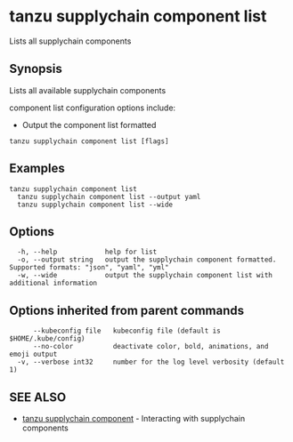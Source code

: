 # tanzu supplychain component list

Lists all supplychain components

## Synopsis

Lists all available supplychain components
		
component list configuration options include:
- Output the component list formatted

```console
tanzu supplychain component list [flags]
```

## Examples

```console
tanzu supplychain component list
  tanzu supplychain component list --output yaml
  tanzu supplychain component list --wide
```

## Options

```console
  -h, --help            help for list
  -o, --output string   output the supplychain component formatted. Supported formats: "json", "yaml", "yml"
  -w, --wide            output the supplychain component list with additional information
```

## Options inherited from parent commands

```console
      --kubeconfig file   kubeconfig file (default is $HOME/.kube/config)
      --no-color          deactivate color, bold, animations, and emoji output
  -v, --verbose int32     number for the log level verbosity (default 1)
```

## SEE ALSO

* [tanzu supplychain component](tanzu_supplychain_component.md)	 - Interacting with supplychain components

